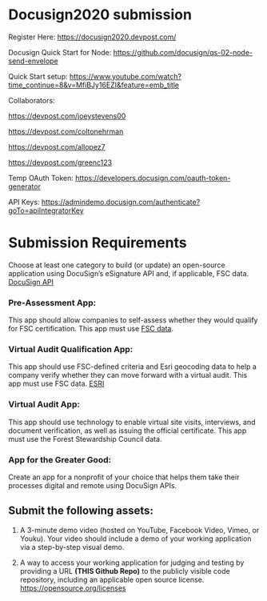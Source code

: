 # Docusign2020 submission

Register Here:
https://docusign2020.devpost.com/

Docusign Quick Start for Node:
https://github.com/docusign/qs-02-node-send-envelope

Quick Start setup:
https://www.youtube.com/watch?time_continue=8&v=MfiBJy16EZI&feature=emb_title

Collaborators:

https://devpost.com/joeystevens00

https://devpost.com/coltonehrman

https://devpost.com/allopez7

https://devpost.com/greenc123

Temp OAuth Token:
https://developers.docusign.com/oauth-token-generator

API Keys: 
https://admindemo.docusign.com/authenticate?goTo=apiIntegratorKey 

# Submission Requirements
Choose at least one category to build (or update) 
an open-source application using DocuSign’s eSignature API and, if applicable, FSC data.
[DocuSign API](https://developers.docusign.com/esign-rest-api)

### Pre-Assessment App:
This app should allow companies to self-assess whether they would qualify for FSC certification. 
This app must use [FSC data](https://fsc.org/en).

### Virtual Audit Qualification App:
This app should use FSC-defined criteria and Esri geocoding data to help a company verify 
whether they can move forward with a virtual audit. This app must use FSC data.
[ESRI](https://developers.arcgis.com/rest/geocode/api-reference/overview-world-geocoding-service.htm)

### Virtual Audit App:
This app should use technology to enable virtual site visits, 
interviews, and document verification, as well as issuing the official certificate. 
This app must use the Forest Stewardship Council data.

### App for the Greater Good:
Create an app for a nonprofit of your choice that helps them take their processes digital and remote using DocuSign APIs.

## Submit the following assets:

1. A 3-minute demo video (hosted on YouTube, Facebook Video, Vimeo, or Youku). 
Your video should include a demo of your working application via a step-by-step visual demo.

2. A way to access your working application for judging and testing by providing a URL __(THIS Github Repo)__ 
to the publicly visible code repository, including an applicable open source license. 
https://opensource.org/licenses

